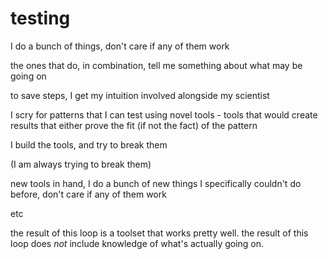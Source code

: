 # testing

I do a bunch of things, don't care if any of them work

the ones that do, in combination, tell me something about what may be going on

to save steps, I get my intuition involved alongside my scientist

I scry for patterns that I can test using novel tools - tools that would create results that either prove the fit (if not the fact) of the pattern

I build the tools, and try to break them

(I am always trying to break them)

new tools in hand, I do a bunch of new things I specifically couldn't do before, don't care if any of them work

etc

the result of this loop is a toolset that works pretty well. the result of this loop does _not_ include knowledge of what's actually going on.
